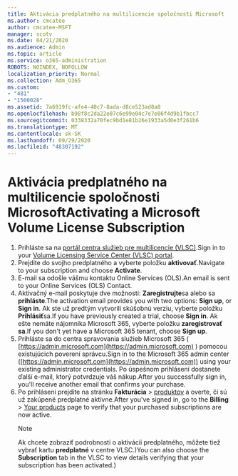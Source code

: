 ```yaml
---
title: Aktivácia predplatného na multilicencie spoločnosti Microsoft
ms.author: cmcatee
author: cmcatee-MSFT
manager: scotv
ms.date: 04/21/2020
ms.audience: Admin
ms.topic: article
ms.service: o365-administration
ROBOTS: NOINDEX, NOFOLLOW
localization_priority: Normal
ms.collection: Adm_O365
ms.custom:
- "481"
- "1500028"
ms.assetid: 7a6919fc-afe4-40c7-8ada-d8ce523ad8a8
ms.openlocfilehash: b98f8c2da22e07c6e99e04c7e7e06f4d9b1fbcc7
ms.sourcegitcommit: 0338332a70fec9bd1e81b26e1933a5d0e3f261b6
ms.translationtype: MT
ms.contentlocale: sk-SK
ms.lasthandoff: 09/29/2020
ms.locfileid: "48307192"
---
```

# <a name="activating-a-microsoft-volume-license-subscription"></a><span data-ttu-id="d7d9c-102">Aktivácia predplatného na multilicencie spoločnosti Microsoft</span><span class="sxs-lookup"><span data-stu-id="d7d9c-102">Activating a Microsoft Volume License Subscription</span></span>

1. <span data-ttu-id="d7d9c-103">Prihláste sa na [portál centra služieb pre multilicencie (VLSC)](https://go.microsoft.com/fwlink/p/?LinkId=329762).</span><span class="sxs-lookup"><span data-stu-id="d7d9c-103">Sign in to your [Volume Licensing Service Center (VLSC) portal](https://go.microsoft.com/fwlink/p/?LinkId=329762).</span></span>
2. <span data-ttu-id="d7d9c-104">Prejdite do svojho predplatného a vyberte položku **aktivovať**.</span><span class="sxs-lookup"><span data-stu-id="d7d9c-104">Navigate to your subscription and choose **Activate**.</span></span>
3. <span data-ttu-id="d7d9c-105">E-mail sa odošle vášmu kontaktu Online Services (OLS).</span><span class="sxs-lookup"><span data-stu-id="d7d9c-105">An email is sent to your Online Services (OLS) Contact.</span></span>
4. <span data-ttu-id="d7d9c-106">Aktivačný e-mail poskytuje dve možnosti: **Zaregistrujte**sa alebo sa **prihláste**.</span><span class="sxs-lookup"><span data-stu-id="d7d9c-106">The activation email provides you with two options: **Sign up**, or **Sign in**.</span></span> <span data-ttu-id="d7d9c-107">Ak ste už predtým vytvorili skúšobnú verziu, vyberte položku **Prihlásiť**sa.</span><span class="sxs-lookup"><span data-stu-id="d7d9c-107">If you have previously created a trial, choose **Sign in**.</span></span> <span data-ttu-id="d7d9c-108">Ak ešte nemáte nájomníka Microsoft 365, vyberte položku **zaregistrovať sa**.</span><span class="sxs-lookup"><span data-stu-id="d7d9c-108">If you don't yet have a Microsoft 365 tenant, choose **Sign up**.</span></span>
5. <span data-ttu-id="d7d9c-109">Prihláste sa do centra spravovania služieb Microsoft 365 ( [https://admin.microsoft.com](https://admin.microsoft.com) ) pomocou existujúcich poverení správcu.</span><span class="sxs-lookup"><span data-stu-id="d7d9c-109">Sign in to the Microsoft 365 admin center ([https://admin.microsoft.com](https://admin.microsoft.com)) using your existing administrator credentials.</span></span> <span data-ttu-id="d7d9c-110">Po úspešnom prihlásení dostanete ďalší e-mail, ktorý potvrdzuje váš nákup.</span><span class="sxs-lookup"><span data-stu-id="d7d9c-110">After you successfully sign in, you'll receive another email that confirms your purchase.</span></span>
6. <span data-ttu-id="d7d9c-111">Po prihlásení prejdite na stránku **Fakturácia** \> [produktov](https://go.microsoft.com/fwlink/p/?linkid=842054) a overte, či sú už zakúpené predplatné aktívne.</span><span class="sxs-lookup"><span data-stu-id="d7d9c-111">After you've signed in, go to the **Billing** \> [Your products](https://go.microsoft.com/fwlink/p/?linkid=842054) page to verify that your purchased subscriptions are now active.</span></span> 
    > [!NOTE]
    > <span data-ttu-id="d7d9c-112">Ak chcete zobraziť podrobnosti o aktivácii predplatného, môžete tiež vybrať kartu **predplatné** v centre VLSC.)</span><span class="sxs-lookup"><span data-stu-id="d7d9c-112">You can also choose the **Subscription** tab in the VLSC to view details verifying that your subscription has been activated.)</span></span>
